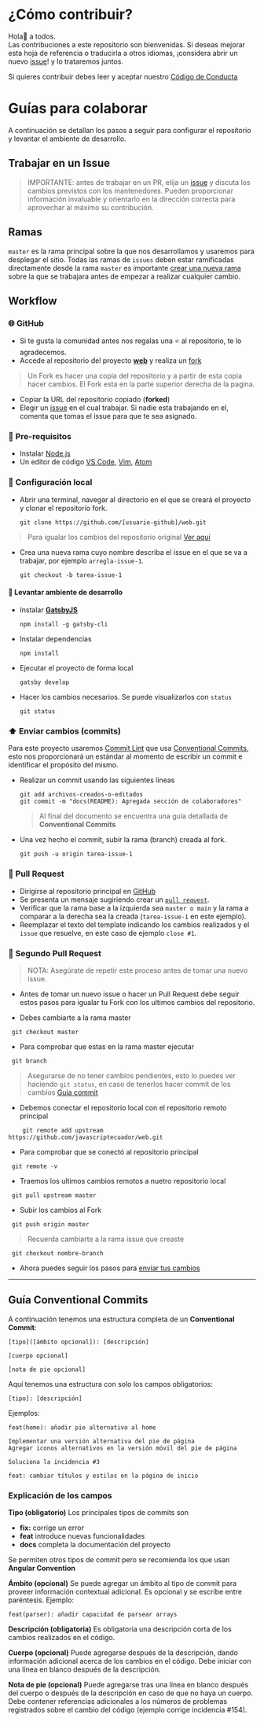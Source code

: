 # ¿Cómo contribuir?

Hola👋 a todos.   
Las contribuciones a este repositorio son bienvenidas. Si deseas mejorar esta hoja de referencia o traducirla a otros idiomas, ¡considera abrir un nuevo [issue][1]! y lo trataremos juntos.

Si quieres contribuir debes leer y aceptar nuestro [Código de Conducta][2]

# Guías para colaborar
A continuación se detallan los pasos a seguir para configurar el repositorio y levantar el ambiente de desarrollo.

## Trabajar en un Issue
>IMPORTANTE: antes de trabajar en un PR, elija un [issue][4] y discuta los cambios previstos con los mantenedores. Pueden proporcionar información invaluable y orientarlo en la dirección correcta para aprovechar al máximo su contribución.

## Ramas 
`master` es la rama principal sobre la que nos desarrollamos y usaremos para desplegar el sitio. Todas las ramas de `issues` deben estar ramificadas directamente desde la rama `master` es importante [crear una nueva rama](#configuración-local) sobre la que se trabajara antes de empezar a realizar cualquier cambio.

## Workflow

### :globe_with_meridians: GitHub 
- Si te gusta la comunidad antes nos regalas una ⭐ al repositorio, te lo agradecemos.
- Accede al repositorio del proyecto **[web][12]** y realiza un [fork][3]
> Un Fork es hacer una copia del repositorio y a partir de esta copia hacer cambios. El Fork esta en la parte superior derecha de la pagina.
- Copiar la URL del repositorio copiado (**forked**)
- Elegir un [issue][4] en el cual trabajar. Si nadie esta trabajando en el, comenta que tomas el issue para que te sea asignado.

### :page_facing_up: Pre-requisitos 
- Instalar [Node.js][5]
- Un editor de código [VS Code][6], [Vim][7], [Atom][8]

### :construction_worker: Configuración local 
- Abrir una terminal, navegar al directorio en el que se creará el proyecto y clonar el repositorio fork.
    ```
    git clone https://github.com/[usuario-github]/web.git
    ```
> Para igualar los cambios del repositorio original [Ver aquí](###-:muscle:-Segundo-Pull-Request)
- Crea una nueva rama cuyo nombre describa el issue en el que se va a trabajar, por ejemplo `arregla-issue-1`.
    ```
    git checkout -b tarea-issue-1
    ```

#### :hammer: Levantar ambiente de desarrollo 
- Instalar [**GatsbyJS**][9]
    ```
    npm install -g gatsby-cli
    ```
- Instalar dependencias 
    ```
    npm install
    ```

- Ejecutar el proyecto de forma local
    ```
    gatsby develop
    ```
- Hacer los cambios necesarios. Se puede visualizarlos con `status`
    ```
    git status
    ``` 

### :arrow_up: Enviar cambios (commits)
Para este proyecto usaremos [Commit Lint][10] que usa [Conventional Commits][11], esto nos proporcionará un estándar al momento de escribir un commit e identificar el propósito del mismo. 

- Realizar un commit usando las siguientes líneas
    ```
    git add archivos-creados-o-editados
    git commit -m "docs(README): Agregada sección de colaboradores"
    ```
    > Al final del documento se encuentra una guía detallada de **Conventional Commits**

- Una vez hecho el commit, subir la rama (branch) creada al fork.
    ```
    git push -u origin tarea-issue-1
    ```

### :rocket: Pull Request 
- Dirigirse al repositorio principal en [GitHub][12]
- Se presenta un mensaje sugiriendo crear un [`pull request`][13]. 
- Verificar que la rama base a la izquierda sea `master o main` y la rama a comparar a la derecha sea la creada (`tarea-issue-1` en este ejemplo).
- Reemplazar el texto del template indicando los cambios realizados y el `issue` que resuelve, en este caso de ejemplo  `close #1`.   

### :muscle: Segundo Pull Request
> NOTA: Asegúrate de repetir este proceso antes de tomar una nuevo issue.

- Antes de tomar un nuevo issue o hacer un Pull Request debe seguir estos pasos para igualar tu Fork con los ultimos cambios del repositorio.

- Debes cambiarte a la rama master

```
 git checkout master
```
- Para comprobar que estas en la rama master ejecutar
```
 git branch
```

> Asegurarse de no tener cambios pendientes, esto lo puedes ver haciendo  `git status`, en caso de tenerlos hacer commit de los cambios [Guia commit](###-:arrow_up:-Enviar-cambios-(commits))

- Debemos conectar el repositorio local con el repositorio remoto principal

```
    git remote add upstream https://github.com/javascriptecuador/web.git
```
- Para comprobar que se conectó al repositorio principal

```
 git remote -v
```
- Traemos los ultimos cambios remotos a nuetro repositorio local

```
 git pull upstream master
```

- Subir los cambios al Fork

```
 git push origin master
```
> Recuerda cambiarte a la rama issue que creaste
```
 git checkout nombre-branch
```
- Ahora puedes seguir los pasos para [enviar tus cambios](###-:arrow_up:-Enviar-cambios-(commits))

---
## Guía Conventional Commits

A continuación tenemos una estructura completa de un **Conventional Commit**:

```
[tipo]([ámbito opcional]): [descripción]

[cuerpo opcional]

[nota de pie opcional]
```

Aquí tenemos una estructura con solo los campos obligatorios:

```
[tipo]: [descripción]
```

Ejemplos:

```
feat(home): añadir pie alternativo al home

Implementar una versión alternativa del pie de página
Agregar iconos alternativos en la versión móvil del pie de página

Soluciona la incidencia #3
```

```
feat: cambiar títulos y estilos en la página de inicio
```

### Explicación de los campos

**Tipo (obligatorio)** 
Los principales tipos de commits son
- **fix:** corrige un error
- **feat** introduce nuevas funcionalidades
- **docs** completa la documentación del proyecto

Se permiten otros tipos de commit pero se recomienda los que usan **Angular Convention**

**Ámbito (opcional)** 
Se puede agregar un ámbito al tipo de commit para proveer información contextual adicional. Es opcional y se escribe entre paréntesis. Ejemplo:

```
feat(parser): añadir capacidad de parsear arrays
```

**Descripción (obligatoria)** 
Es obligatoria una descripción corta de los cambios realizados en el código.

**Cuerpo (opcional)** 
Puede agregarse después de la descripción, dando información adicional acerca de los cambios en el código. Debe iniciar con una línea en blanco después de la descripción.

**Nota de pie (opcional)** 
Puede agregarse tras una línea en blanco después del cuerpo o después de la descripción en caso de que no haya un cuerpo. Debe contener referencias adicionales a los números de problemas registrados sobre el cambio del código (ejemplo corrige incidencia #154).

[1]: <https://github.com/javascriptecuador/web/issues/new> "Nuevo issue"
[2]: <https://github.com/javascriptecuador/.github/blob/master/CODE_OF_CONDUCT.md> "Código de Conducta JavaScript Ecuador"
[3]: <https://help.github.com/articles/fork-a-repo/> "Fork a repo"
[4]: <https://github.com/javascriptecuador/web/issues> "Listado de issues"
[5]: <https://nodejs.org/en/> "Página oficial" 
[6]: <https://code.visualstudio.com/> "Página oficial" 
[7]: <https://www.vim.org/> "Página oficial" 
[8]: <https://atom.io/> "Página oficial" 
[9]: <https://www.gatsbyjs.com/tutorial/part-zero/> "Documentación oficial"
[10]: <https://commitlint.js.org/#/> "Página oficial" 
[11]: <https://www.conventionalcommits.org/en/v1.0.0/> "Página oficial" 
[12]: <https://github.com/javascriptecuador/web> "Repositorio web - JavaScript Ecuador" 
[13]: <https://help.github.com/articles/creating-a-pull-request/> "Creating a pull request"
